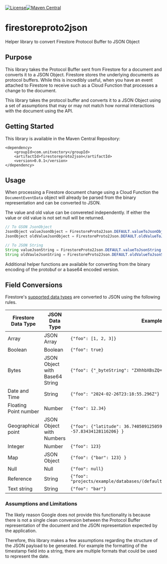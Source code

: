 [![License](https://img.shields.io/badge/License-Apache%202.0-blue.svg)](https://opensource.org/licenses/Apache-2.0)[![Maven Central](https://img.shields.io/maven-central/v/com.unitvectory/firestoreproto2json)](https://mvnrepository.com/artifact/com.unitvectory/firestoreproto2json)

# firestoreproto2json

Helper library to convert Firestore Protocol Buffer to JSON Object

## Purpose

This library takes the Protocol Buffer sent from Firestore for a document and converts it to a JSON Object. Firestore stores the underlying documents as protocol buffers. While this is incredibly useful, when you have an event attached to Firestore to receive such as a Cloud Function that processes a change to the document.

This library takes the protocol buffer and converts it to a JSON Object using a set of assumptions that may or may not match how normal interactions with the document using the API.

## Getting Started

This library is available in the Maven Central Repository:

```
<dependency>
    <groupId>com.unitvectory</groupId>
    <artifactId>firestoreproto2json</artifactId>
    <version>0.0.1</version>
</dependency>
```

## Usage

When processing a Firestore document change using a Cloud Function the `DocumentEventData` object will already be parsed from the binary representation and can be converted to JSON.

The value and old value can be convereted independently. If either the value or old value is not set null will be returned.

```java
// To GSON JsonObject
JsonObject valueJsonObject = FirestoreProto2Json.DEFAULT.valueToJsonObject(documentEventData);
JsonObject oldValueJsonObject = FirestoreProto2Json.DEFAULT.oldValueToJsonObject(documentEventData);

// To JSON String
String valueJsonString = FirestoreProto2Json.DEFAULT.valueToJsonString(documentEventData);
String oldVauleJsonString = FirestoreProto2Json.DEFAULT.oldValueToJsonString(documentEventData);
```

Additional helper functions are available for converting from the binary encoding of the protobuf or a base64 encoded version.

## Field Conversions

Firestore's [supported data types](https://cloud.google.com/firestore/docs/concepts/data-types) are converted to JSON using the following rules.

| Firestore Data Type   | JSON Data Type                 | Example                                                                     |
| --------------------- | ------------------------------ | --------------------------------------------------------------------------- |
| Array                 | JSON Array                     | `{"foo": [1, 2, 3]}`                                                        |
| Boolean               | Boolean                        | `{"foo": true}`                                                             |
| Bytes                 | JSON Object with Base64 String | `{"foo": {"_byteString": "ZXhhbXBsZQ=="} }`                                 |
| Date and Time         | String                         | `{"foo": "2024-02-26T23:18:55.296Z"}`                                       |
| Floating Point number | Number                         | `{"foo": 12.34}`                                                            |
| Geographical point    | JSON Object with Numbers       | `{"foo": {"latitude": 36.74050912505929,"longitude": -57.83434128116206} }` |
| Integer               | Number                         | `{"foo": 123}`                                                              |
| Map                   | JSON Object                    | `{"foo": {"bar": 123} }`                                                    |
| Null                  | Null                           | `{"foo": null}`                                                             |
| Reference             | String                         | `{"foo": "projects/example/databases/(default)/documents/example/record"}`  |
| Text string           | String                         | `{"foo": "bar"}`                                                            |

### Assumptions and Limitations

The likely reason Google does not provide this functionality is because there is not a single clean conversion between the Protocol Buffer representation of the document and the JSON representation expected by the application.

Therefore, this library makes a few assumptions regarding the structure of the JSON payload to be generated. For example the formatting of the timestamp field into a string, there are multiple formats that could be used to represent the date.

